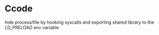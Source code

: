 # Ccode
hide process/file by hooking syscalls and exporting shared library to the LD_PRELOAD env variable

